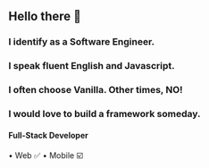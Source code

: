 ## Hello there 👋

### I identify as a Software Engineer.
### I speak fluent English and Javascript.
### I often choose Vanilla. Other times, NO!
### I would love to build a framework someday.

#### Full-Stack Developer
• Web ✅ 
• Mobile ☑️ 
